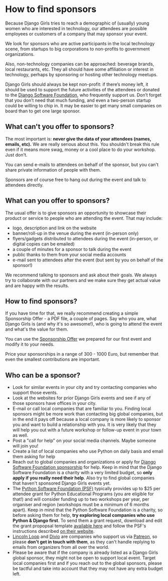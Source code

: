 # How to find sponsors

Because Django Girls tries to reach a demographic of (usually) young women who are interested in technology, our attendees are possible employees or customers of a company that may sponsor your event.

We look for sponsors who are active participants in the local technology scene, from startups to big corporations to non-profits to government organizations.

Also, non-technology companies can be approached: beverage brands, local restaurants, etc. They all should have some affiliation or interest in technology, perhaps by sponsoring or hosting other technology meetups.

Django Girls should always be kept non-profit: if there’s money left, it should be used to support the future activities of the attendees or donated to the [Django Software Foundation](https://www.djangoproject.com/foundation/), who frequently support us. Don’t forget that you don’t need that much funding, and even a two-person startup could be willing to chip in. It may be easier to get many small companies on board than to get one large sponsor.

## What can't you offer to sponsors?

The most important is: __never give the data of your attendees (names, emails, etc).__ We are really serious about this. You shouldn't break this rule even if it means more swag, money or a cool place to do your workshop. Just don't.

You can send e-mails to attendees on behalf of the sponsor, but you can't share private information of people with them.

Sponsors are of course free to hang out during the event and talk to attendees directly.

## What can you offer to sponsors?

The usual offer is to give sponsors an opportunity to showcase their product or service to people who are attending the event. That may include:

- logo, description and link on the website
- banner/roll-up in the venue during the event (in-person only)
- flyers/gadgets distributed to attendees during the event (in-person, or digital copies can be emailed)
- a couple of minutes for a sponsor to talk during the event
- public thanks to them from your social media accounts
- e-mail sent to attendees after the event (but sent by you on behalf of the sponsor!)

We recommend talking to sponsors and ask about their goals. We always try to collaborate with our partners and we make sure they get actual value and are happy with the results.

## How to find sponsors?

If you have time for that, we really recommend creating a simple Sponsorship Offer - a PDF file, a couple of pages. Say who you are, what Django Girls is (and why it's so awesome!), who is going to attend the event and what's the value for them.

You can use the [Sponsorship Offer](https://github.com/DjangoGirls/resources/tree/master/For%20Sponsors) we prepared for our first event and modify it to your needs.

Price your sponsorships in a range of 300 - 1000 Euro, but remember that even the smallest contributions are important.

## Who can be a sponsor?

- Look for similar events in your city and try contacting companies who support those events.
- Look at the websites for prior Django Girls events and see if any of those sponsors have offices in your city.
- E-mail or call local companies that are familiar to you. Finding local sponsors might be more work than contacting big global companies, but in the end it pays off because a local company is more likely to sponsor you and want to build a relationship with you. It is very likely that they will help you out with a future workshop or follow-up event in your town as well.
- Post a "call for help" on your social media channels. Maybe someone will join you!
- Create a list of local companies who use Python on daily basis and email them asking for help
- Reach out to global companies and organizations or apply for [Django Software Foundation sponsorship](https://docs.google.com/forms/d/e/1FAIpQLScjgDMLz10wsIfFRUGxVL-ejNpqcRJdca1jBGSEJUrUbCmi4g/viewform) for help. Keep in mind that the Django Software Foundation is a charity with a very limited budget, so __only apply if you really need their help__. Also try to find global companies that haven't sponsored Django Girls events yet.
- The [Python Software Foundation (PSF)](https://www.python.org/psf/) typically provides up to $25 per attendee grant for Python Educational Programs (you are eligible for that!) and will consider funding up to two workshops per year, per organiser and region (workshops must be a minimum of 6 months apart). Keep in mind that the Python Software Foundation is a charity, so before asking them for help, __try exploring local companies who use Python & Django first__. To send them a grant request, download and edit the grant propopsal template [available here](https://docs.google.com/document/d/10a1_WXIVGYxpGTFipne516UxWUjySo-_c4-0zV89ARA/edit?usp=sharing) and follow the PSF's instructions described [on their website](https://www.python.org/psf/grants/).
- [Lincoln Loop](https://lincolnloop.com/) and [Divio](https://www.divio.ch/en/) are companies who support us via [Patreon](https://patreon.com/djangogirls), so please __don't get in touch with them__, as they can't handle replying to emails from organizers from all over the world.
- Please be aware that if the company is already listed as a Django Girls global sponsor, they might not be open to support local event. Target local companies first and if you reach out to the global sponsors, please be tactful and take into account that they may not have any extra budget left.
